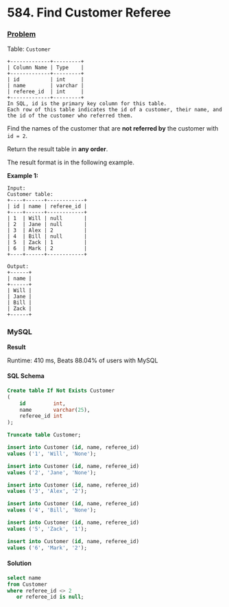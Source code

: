 # 584. Find Customer Referee

### [Problem](https://leetcode.com/problems/find-customer-referee/description/)

Table: `Customer`

```
+-------------+---------+
| Column Name | Type    |
+-------------+---------+
| id          | int     |
| name        | varchar |
| referee_id  | int     |
+-------------+---------+
In SQL, id is the primary key column for this table.
Each row of this table indicates the id of a customer, their name, and the id of the customer who referred them.
```

Find the names of the customer that are **not referred by** the customer with `id = 2`.

Return the result table in **any order**.

The result format is in the following example.

**Example 1:**

```
Input:
Customer table:
+----+------+------------+
| id | name | referee_id |
+----+------+------------+
| 1  | Will | null       |
| 2  | Jane | null       |
| 3  | Alex | 2          |
| 4  | Bill | null       |
| 5  | Zack | 1          |
| 6  | Mark | 2          |
+----+------+------------+

Output:
+------+
| name |
+------+
| Will |
| Jane |
| Bill |
| Zack |
+------+
```

### MySQL

**Result**

Runtime: 410 ms, Beats 88.04% of users with MySQL

#### SQL Schema

```sql
Create table If Not Exists Customer
(
    id         int,
    name       varchar(25),
    referee_id int
);

Truncate table Customer;

insert into Customer (id, name, referee_id)
values ('1', 'Will', 'None');

insert into Customer (id, name, referee_id)
values ('2', 'Jane', 'None');

insert into Customer (id, name, referee_id)
values ('3', 'Alex', '2');

insert into Customer (id, name, referee_id)
values ('4', 'Bill', 'None');

insert into Customer (id, name, referee_id)
values ('5', 'Zack', '1');

insert into Customer (id, name, referee_id)
values ('6', 'Mark', '2');
```

#### Solution

```sql
select name
from Customer
where referee_id <> 2
   or referee_id is null;
```
